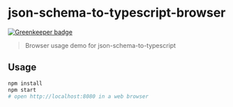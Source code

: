 # json-schema-to-typescript-browser

[![Greenkeeper badge](https://badges.greenkeeper.io/bcherny/json-schema-to-typescript-browser.svg)](https://greenkeeper.io/)

> Browser usage demo for json-schema-to-typescript

## Usage

```sh
npm install
npm start
# open http://localhost:8080 in a web browser
```
